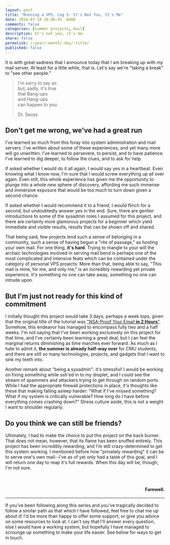 ```yaml
---
layout: post
title: "Running a VPS, Log 5: It's Not You, It's Me"
date: 2014-07-10 16:48:43 -0400
comments: false
categories: [summer projects, mail]
description: It's not you, it's me.
share: false
permalink: /:year/:month/:day/:title/
published: false
---
```


It is with great sadness that I announce today that I am breaking up with my mail server. At least for a little while, that is. Let's say we're "taking a break" to "see other people."

<!-- more -->

> I'm sorry to say so<br>
> but, sadly, it's true<br>
> that Bang-ups<br>
> and Hang-ups<br>
> can happen to you.<br>
>
> Dr. Seuss

## Don't get me wrong, we've had a great run

I've learned so much from this foray into system administration and mail servers. I've written about some of these experiences, and yet many more will go unwritten. I've learned to persevere, to persist, and to have patience. I've learned to dig deeper, to follow the clues, and to ask for help.

If asked whether I would do it all again, I would say yes in a heartbeat. Even knowing what I know now, I'm sure that I would screw everything up all over again. Even still, this whole experience has given me the opportunity to plunge into a whole new sphere of discovery, affording me such immense and immersive exposure that would be too much to turn down given a second chance. 

If asked whether I would recommend it to a friend, I would flinch for a second, but undoubtedly answer yes in the end. Sure, there are gentler introductions to some of the sysadmin roles I assumed for this project, and there are certainly more glamorous projects for a beginner which yield immediate and visible results, results that can be shown off and shared.

That being said, few projects lend such a sense of belonging in a community, such a sense of having begun a "rite of passage," as hosting your own mail. For one thing, __it's hard__. Trying to mangle to your will the archaic technologies involved in serving mail bend is perhaps one of the most complicated and intensive feats which can be contained under the category of personal VPS projects. More than that, being able to say, "This mail is mine, for me, and only me," is an incredibly rewarding yet private experience. It's something no one can take away, something no one can intrude upon.

## But I'm just not ready for this kind of commitment

I initially thought this project would take 3 days, perhaps a week tops, given that the original title of the tutorial was ["NSA-Proof Your Email __in 2 Hours__"][nsa]. Somehow, this endeavor has managed to encompass fully two and a half weeks. I'm not saying that I've been working exclusively on this project for that time, and I've certainly been learning a great deal, but I can feel the marginal returns diminishing as time marches ever forward. As much as I hate to admit it, __the summer is already half-way over__ for CMU students, and there are still so many technologies, projects, and gadgets that I want to sink my teeth into.

Another remark about "being a sysadmin": it's stressful! I would be working on fixing something while ssh'ed in to my droplet, and I could see the stream of spammers and attackers trying to get through on random ports. While I had the appropriate firewall protections in place, it's thoughts like these that making falling asleep harder: "What if I've missed something? What if my system is critically vulnerable? How long do I have before everything comes crashing down?" Stress culture aside, this is not a weight I want to shoulder regularly.

## Do you think we can still be friends?

Ultimately, I had to make the choice to put this project on the back burner. That does not mean, however, that its flame has been snuffed entirely. This project has been incredibly rewarding, and I'm still crazy-determined to get this system working. I mentioned before how "privately rewarding" it can be to serve one's own mail--I've as of yet only had a taste of this goal, and I will return one day to reap it's full rewards. When this day will be, though, I'm not sure.

<br>

<div style="text-align: right;"><h4>Farewell.</h4></div>

- - -

If you've been following along this series and you've tragically decided to follow a similar path as that which I have followed, feel free to chat me up about it! I'd be more than happy to offer some support, or give you advice on some resources to look at. I can't say that I'll answer every question, else I would have a working system, but hopefully I have managed to scrounge up something to make your life easier. See below for ways to get in touch.

[nsa]: http://sealedabstract.com/code/nsa-proof-your-e-mail-in-2-hours/
